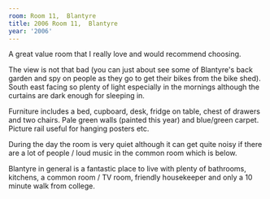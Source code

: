```yaml
---
room: Room 11,  Blantyre
title: 2006 Room 11,  Blantyre
year: '2006'
---
```


A great value room that I really love and would recommend choosing. 

The view is not that bad (you can just about see some of Blantyre's back garden and spy on people as they go to get their bikes from the bike shed). South east facing so plenty of light especially in the mornings although the curtains are dark enough for sleeping in. 

Furniture includes a bed, cupboard, desk, fridge on table, chest of drawers and two chairs. Pale green walls (painted this year) and blue/green carpet. Picture rail useful for hanging posters etc. 

During the day the room is very quiet although it can get quite noisy if there are a lot of people / loud music in the common room which is below.

Blantyre in general is a fantastic place to live with plenty of bathrooms, kitchens, a common room / TV room, friendly housekeeper and only a 10 minute walk from college.